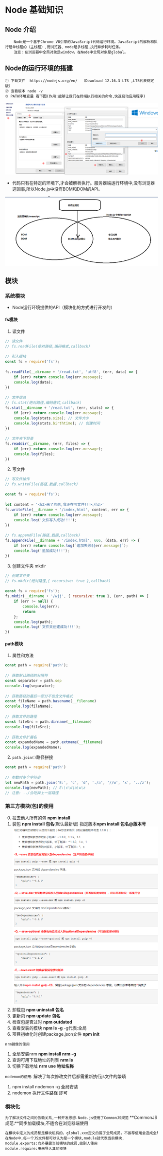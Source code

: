 # Node 基础知识

## Node 介绍

```text
    Node是一个基于Chrome V8引擎的JavaScript代码运行环境。JavaScript的解析和执行是单线程的（主线程）,而浏览器、node是多线程,执行异步耗时任务。
    注意：在浏览器中全局对象是window，在Node中全局对象是global。
```
## Node的运行环境的搭建

```text
① 下载文件  https://nodejs.org/en/  （Download 12.16.3 LTS ,LTS代表稳定版）
② 查看版本 node -v
③ PATH环境变量 看下图(作用:能够让我们在终端执行相关的命令,快速启动应用程序)
```
![PATH环境变量](./img/图片1.png)

* 代码只有在特定的环境下,才会被解析执行。服务器端运行环境中,没有浏览器这回事,所以Node.js中没有BOM和DOM的API。

![js语言](./img/2.png)

## 模块
### 系统模块
* Node运行环境提供的API（模块化的方式进行开发的）

#### fs模块
1. 读文件
```js
// 读文件
// fs.readFile(绝对路径,编码格式,callback)

// 引入模块
const fs = require('fs');

fs.readFile(__dirname + '/read.txt', 'utf8', (err, data) => {
    if (err) return console.log(err.message);
    console.log(data);
})

// 文件信息
// fs.stat(绝对路径,编码格式,callback)
fs.stat(__dirname + '/read.txt', (err, stats) => {
    if (err) return console.log(err.message);
    console.log(stats.size); // 文件大小
    console.log(stats.birthtime); // 创建时间
})

// 文件夹下目录
fs.readdir(__dirname, (err, files) => {
    if (err) return console.log(err.message);
    console.log(files);
})
```
2. 写文件
```js
// 写文件操作
// fs.writeFile(路径,数据,callback)

const fs = require('fs');

let content = '<h3>来了老弟,我正在写文件!!!</h3>'
fs.writeFile(__dirname + '/index,html', content, err => {
    if (err) return console.log(err.message);
    console.log('文件写入成功!!!');
})

// fs.appendFile(路径,数据,callback)
fs.appendFile(__dirname + '/index,html', 666, (data, err) => {
    if (err) return console.log(`追加失败${err.message}`);
    console.log('追加成功!!!');
})
```
3. 创建文件夹 mkdir
```js
// 创建文件夹
// fs.mkdir(绝对路径,{ recursive: true },callback)

const fs = require('fs');
fs.mkdir(__dirname + '/wjj', { recursive: true }, (err, path) => {
    if (err != null) {
        console.log(err);
        return
    };
    console.log(path);
    console.log('文件夹创建成功!!!');
})
```
#### path模块
1. 属性和方法
```js
const path = require('path');

// 获取默认路径的分隔符
const separator = path.sep
console.log(separator);

// 获取路径的最后一部分不包含文件格式
const fileName = path.basename(__filename)
console.log(fileName);

// 获取文件的路径 
const fileSrc = path.dirname(__filename)
console.log(fileSrc);

// 获取文件扩展名
const expandedName = path.extname(__filename)
console.log(expandedName);
```
2. `path.join()`路径拼接
```js
const path = require('path')

// 参数时多个字符串
let newPath = path.join('E:', 'c', 'd', './a', '//w', 'x', '../z');
console.log(newPath); // E:\c\d\a\w\z  
// 注意: ../会吃掉上一层路径
```
### 第三方模块(包)的使用
0. 拉去他人所有的包 **npm install**
1. 装包 **npm install 包名**(默认最新版) 指定版本**npm install 包名@版本号**
![](./img/3.png)
2. 卸载包 **npm uninstall 包名**
3. 更新包 **npm update 包名**
4. 检查包是否过时 **npm outdated**
5. 查看安装的模块 **npm ls -g** -g代表:全局
6. 项目初始化时创建package.json文件 **npm init**

`nrm镜像的使用`
1. 全局安装nrm **npm install nrm -g**
2. 查询可用下载地址的列表 **nrm ls**
3. 切换下载地址 **nrm use 地址名称**

`nodemon的使用`: 解决了每次修改文件后都需重新执行js文件的繁琐
1. npm install nodemon -g 全局安装
2. nodemon 执行文件路径 即可

### 模块化
`为了解决文件之间的依赖关系,一种开发思想.Node.js使用了CommonJS规范`
**CommonJS规范:**同步加载模块,不适合在浏览器端使用
```txt
在模块中定义的成员都是模块私有的，global.xxx定义的属于全局成员，不推荐使用会造成全局变量污染。
在Node中,每一个JS文件都可以认为是一个模块,module就代表当前模块,
module.exports:向外暴露当前模块的成员,给别人使用
module.require:用来导入其他模块
```